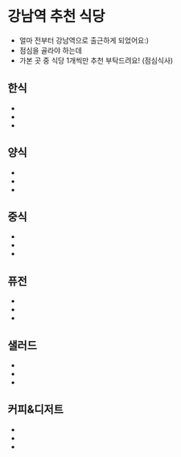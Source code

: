 # 강남역 추천 식당 
- 얼마 전부터 강남역으로 출근하게 되었어요:) 
- 점심을 골라야 하는데
- 가본 곳 중 식당 1개씩만 추천 부탁드려요! (점심식사)


## 한식 
-
-
-


## 양식
-
-
-

## 중식
-
-
-

## 퓨전
-
-
-


## 샐러드
-
-
-


## 커피&디저트
-
-
-
